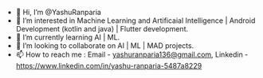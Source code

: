 - 👋 Hi, I’m @YashuRanparia
- 👀 I’m interested in Machine Learning and Artificaial Intelligence | Android Development (kotlin and java) | Flutter development. 
- 🌱 I’m currently learning AI | ML.
- 💞️ I’m looking to collaborate on AI | ML | MAD projects.
- 📫 How to reach me : Email - yashuranparia136@gmail.com, Linkedin - https://www.linkedin.com/in/yashu-ranparia-5487a8229
<!---
YashuRanparia/YashuRanparia is a ✨ special ✨ repository because its `README.md` (this file) appears on your GitHub profile.
You can click the Preview link to take a look at your changes.
--->
